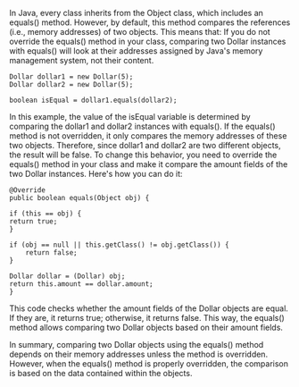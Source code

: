 In Java, every class inherits from the Object class, which includes an equals() method. 
However, by default, this method compares the references (i.e., memory addresses) of two objects. This means that:
If you do not override the equals() method in your class, comparing two Dollar instances with equals() 
will look at their addresses assigned by Java's memory management system, not their content.

    Dollar dollar1 = new Dollar(5);
    Dollar dollar2 = new Dollar(5);
    
    boolean isEqual = dollar1.equals(dollar2);


In this example, the value of the isEqual variable is determined by comparing the dollar1 and dollar2 instances with equals(). 
If the equals() method is not overridden, it only compares the memory addresses of these two objects. 
Therefore, since dollar1 and dollar2 are two different objects, the result will be false.
To change this behavior, you need to override the equals() method in your class 
and make it compare the amount fields of the two Dollar instances. Here's how you can do it:

    @Override
    public boolean equals(Object obj) {

    if (this == obj) {
    return true;
    }

    if (obj == null || this.getClass() != obj.getClass()) {
        return false;
    }

    Dollar dollar = (Dollar) obj;
    return this.amount == dollar.amount;
    }

This code checks whether the amount fields of the Dollar objects are equal. 
If they are, it returns true; otherwise, it returns false. 
This way, the equals() method allows comparing two Dollar objects based on their amount fields.

In summary, comparing two Dollar objects using the equals() method 
depends on their memory addresses unless the method is overridden. 
However, when the equals() method is properly overridden, 
the comparison is based on the data contained within the objects.

